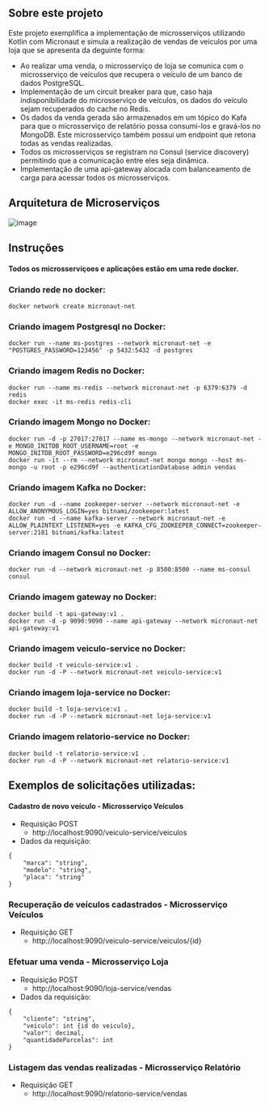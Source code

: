 ## Sobre este projeto

Este projeto exemplifica a implementação de microsserviços utilizando Kotlin com Micronaut e simula a realização de vendas de veículos por uma loja que se apresenta da deguinte forma:
* Ao realizar uma venda, o microsserviço de loja se comunica com o microsserviço de veículos que recupera o veículo de um banco de dados PostgreSQL.
* Implementação de um circuit breaker para que, caso haja indisponibilidade do microsserviço de veículos, os dados do veículo sejam recuperados do cache no Redis.
* Os dados da venda gerada são armazenados em um tópico do Kafa para que o microsserviço de relatório possa consumi-los e gravá-los no MongoDB. Este microsserviço também possui um endpoint que retona todas as vendas realizadas.
* Todos os microsserviços se registram no Consul (service discovery) permitindo que a comunicação entre eles seja dinâmica.
* Implementação de uma api-gateway alocada com balanceamento de carga para acessar todos os microsserviços.

## Arquitetura de Microserviços

![image](https://user-images.githubusercontent.com/59898958/138009488-ee7427b5-b824-41c2-adf4-084954ded4de.png)

## Instruções
#### Todos os microsserviçoes e aplicações estão em uma rede docker.

### Criando rede no docker:

```
docker network create micronaut-net
```

### Criando imagem Postgresql no Docker:

```
docker run --name ms-postgres --network micronaut-net -e "POSTGRES_PASSWORD=123456" -p 5432:5432 -d postgres
```

### Criando imagem Redis no Docker:

```
docker run --name ms-redis --network micronaut-net -p 6379:6379 -d redis
docker exec -it ms-redis redis-cli
```

### Criando imagem Mongo no Docker:

```
docker run -d -p 27017:27017 --name ms-mongo --network micronaut-net -e MONGO_INITDB_ROOT_USERNAME=root -e MONGO_INITDB_ROOT_PASSWORD=e296cd9f mongo
docker run -it --rm --network micronaut-net mongo mongo --host ms-mongo -u root -p e296cd9f --authenticationDatabase admin vendas
```

### Criando imagem Kafka no Docker:

```
docker run -d --name zookeeper-server --network micronaut-net -e ALLOW_ANONYMOUS_LOGIN=yes bitnami/zookeeper:latest
docker run -d --name kafka-server --network micronaut-net -e ALLOW_PLAINTEXT_LISTENER=yes -e KAFKA_CFG_ZOOKEEPER_CONNECT=zookeeper-server:2181 bitnami/kafka:latest
```

### Criando imagem Consul no Docker:

```
docker run -d --network micronaut-net -p 8500:8500 --name ms-consul consul
```

### Criando imagem gateway no Docker:

```
docker build -t api-gateway:v1 .
docker run -d -p 9090:9090 --name api-gateway --network micronaut-net api-gateway:v1
```

### Criando imagem veiculo-service no Docker:

```
docker build -t veiculo-service:v1 .
docker run -d -P --network micronaut-net veiculo-service:v1
```

### Criando imagem loja-service no Docker:

```
docker build -t loja-service:v1 .
docker run -d -P --network micronaut-net loja-service:v1
```

### Criando imagem relatorio-service no Docker:

```
docker build -t relatorio-service:v1 .
docker run -d -P --network micronaut-net relatorio-service:v1
```
## Exemplos de solicitações utilizadas:

#### Cadastro de novo veículo - Microsserviço Veículos
* Requisição POST
	- http://localhost:9090/veiculo-service/veiculos
* Dados da requisição:
```
{
	"marca": "string",
	"modelo": "string",
	"placa": "string"
}
```

### Recuperação de veículos cadastrados - Microsserviço Veículos
* Requisição GET
	- http://localhost:9090/veiculo-service/veiculos/{id}

### Efetuar uma venda - Microsserviço Loja
* Requisição POST
	- http://localhost:9090/loja-service/vendas
* Dados da requisição:
```
{
	"cliente": "string",
	"veiculo": int {id do veiculo},
	"valor": decimal,
	"quantidadeParcelas": int
}
```

### Listagem das vendas realizadas - Microsserviço Relatório
* Requisição GET
	- http://localhost:9090/relatorio-service/vendas
